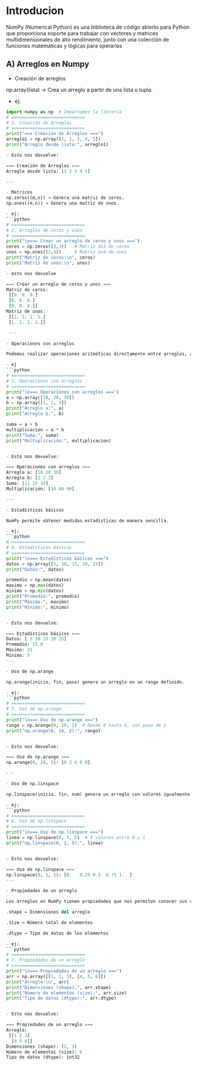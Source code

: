 # Introducion
NumPy (Numerical Python) es una biblioteca de código abierto para Python que proporciona soporte para trabajar con vectores y matrices multidimensionales de alto rendimiento, junto con una colección de funciones matemáticas y lógicas para operarlas
## A) Arreglos en Numpy

- Creación de arreglos

np.array(lista) → Crea un arreglo a partir de una lista o tupla.

- ej:

```python
import numpy as np  # Importamos la librería
# ============================
# 1. Creación de Arreglos
# ============================
print("=== Creación de Arreglos ===")
arreglo1 = np.array([1, 2, 3, 4, 5])
print("Arreglo desde lista:", arreglo1)

- Esto nos devuelve:

=== Creación de Arreglos ===
Arreglo desde lista: [1 2 3 4 5]

---

- Matrices
np.zeros((m,n)) → Genera una matriz de ceros.
np.ones((m,n)) → Genera una matriz de unos.

- ej:
```python
# ============================
# 2. Arreglos de ceros y unos
# ============================
print("\n=== Crear un arreglo de ceros y unos ===")
ceros = np.zeros((3,3))   # Matriz 3x3 de ceros
unos = np.ones((2,4))     # Matriz 2x4 de unos
print("Matriz de ceros:\n", ceros)
print("Matriz de unos:\n", unos)

- esto nos devuelve

=== Crear un arreglo de ceros y unos ===
Matriz de ceros:
 [[0. 0. 0.]
 [0. 0. 0.]
 [0. 0. 0.]]
Matriz de unos:
 [[1. 1. 1. 1.]
 [1. 1. 1. 1.]]

 ---

- Operaciones con arreglos

Podemos realizar operaciones aritméticas directamente entre arreglos, aplicándose elemento a elemento.

- ej
```python
# ============================
# 3. Operaciones con arreglos
# ============================
print("\n=== Operaciones con arreglos ===")
a = np.array([10, 20, 30])
b = np.array([1, 2, 3])
print("Arreglo a:", a)
print("Arreglo b:", b)

suma = a + b
multiplicacion = a * b
print("Suma:", suma)
print("Multiplicación:", multiplicacion)


- Esto nos devuelve:

=== Operaciones con arreglos ===
Arreglo a: [10 20 30]
Arreglo b: [1 2 3]
Suma: [11 22 33]
Multiplicación: [10 40 90]

---

- Estadísticos básicos

NumPy permite obtener medidas estadísticas de manera sencilla.

- ej:
```python
# ============================
# 4. Estadísticos básicos
# ============================
print("\n=== Estadísticos básicos ===")
datos = np.array([5, 10, 15, 20, 25])
print("Datos:", datos)

promedio = np.mean(datos)
maximo = np.max(datos)
minimo = np.min(datos)
print("Promedio:", promedio)
print("Máximo:", maximo)
print("Mínimo:", minimo)


- Esto nos devuelve:

=== Estadísticos básicos ===
Datos: [ 5 10 15 20 25]
Promedio: 15.0
Máximo: 25
Mínimo: 5
---

- Uso de np.arange

np.arange(inicio, fin, paso) genera un arreglo en un rango definido.

- ej:
```python
# ============================
# 5. Uso de np.arange
# ============================
print("\n=== Uso de np.arange ===")
rango = np.arange(0, 10, 2)  # Desde 0 hasta 8, con paso de 2
print("np.arange(0, 10, 2):", rango)


- Esto nos devuelve:

=== Uso de np.arange ===
np.arange(0, 10, 2): [0 2 4 6 8]

---

- Uso de np.linspace

np.linspace(inicio, fin, num) genera un arreglo con valores igualmente espaciados.

- ej:
```python
# ============================
# 6. Uso de np.linspace
# ============================
print("\n=== Uso de np.linspace ===")
linea = np.linspace(0, 1, 5)  # 5 valores entre 0 y 1
print("np.linspace(0, 1, 5):", linea)


- Esto nos devuelve:

=== Uso de np.linspace ===
np.linspace(0, 1, 5): [0.   0.25 0.5  0.75 1.  ]
---

- Propiedades de un arreglo

Los arreglos en NumPy tienen propiedades que nos permiten conocer sus características:

.shape → Dimensiones del arreglo

.size → Número total de elementos

.dtype → Tipo de datos de los elementos

- ej:
```python
# ============================
# 7. Propiedades de un arreglo
# ============================
print("\n=== Propiedades de un arreglo ===")
arr = np.array([[1, 2, 3], [4, 5, 6]])
print("Arreglo:\n", arr)
print("Dimensiones (shape):", arr.shape)
print("Número de elementos (size):", arr.size)
print("Tipo de datos (dtype):", arr.dtype)


- Esto nos devuelve:

=== Propiedades de un arreglo ===
Arreglo:
 [[1 2 3]
  [4 5 6]]
Dimensiones (shape): (2, 3)
Número de elementos (size): 6
Tipo de datos (dtype): int32
